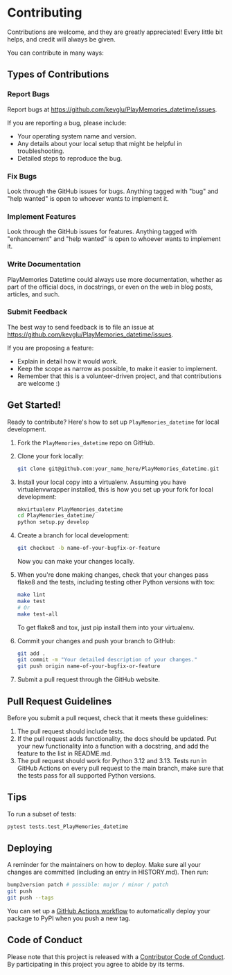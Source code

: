 # Contributing

Contributions are welcome, and they are greatly appreciated! Every little bit helps, and credit will always be given.

You can contribute in many ways:

## Types of Contributions

### Report Bugs

Report bugs at https://github.com/kevglu/PlayMemories_datetime/issues.

If you are reporting a bug, please include:

- Your operating system name and version.
- Any details about your local setup that might be helpful in troubleshooting.
- Detailed steps to reproduce the bug.

### Fix Bugs

Look through the GitHub issues for bugs. Anything tagged with "bug" and "help wanted" is open to whoever wants to implement it.

### Implement Features

Look through the GitHub issues for features. Anything tagged with "enhancement" and "help wanted" is open to whoever wants to implement it.

### Write Documentation

PlayMemories Datetime could always use more documentation, whether as part of the official docs, in docstrings, or even on the web in blog posts, articles, and such.

### Submit Feedback

The best way to send feedback is to file an issue at https://github.com/kevglu/PlayMemories_datetime/issues.

If you are proposing a feature:

- Explain in detail how it would work.
- Keep the scope as narrow as possible, to make it easier to implement.
- Remember that this is a volunteer-driven project, and that contributions are welcome :)

## Get Started!

Ready to contribute? Here's how to set up `PlayMemories_datetime` for local development.

1. Fork the `PlayMemories_datetime` repo on GitHub.
2. Clone your fork locally:

   ```sh
   git clone git@github.com:your_name_here/PlayMemories_datetime.git
   ```

3. Install your local copy into a virtualenv. Assuming you have virtualenvwrapper installed, this is how you set up your fork for local development:

   ```sh
   mkvirtualenv PlayMemories_datetime
   cd PlayMemories_datetime/
   python setup.py develop
   ```

4. Create a branch for local development:

   ```sh
   git checkout -b name-of-your-bugfix-or-feature
   ```

   Now you can make your changes locally.

5. When you're done making changes, check that your changes pass flake8 and the tests, including testing other Python versions with tox:

   ```sh
   make lint
   make test
   # Or
   make test-all
   ```

   To get flake8 and tox, just pip install them into your virtualenv.

6. Commit your changes and push your branch to GitHub:

   ```sh
   git add .
   git commit -m "Your detailed description of your changes."
   git push origin name-of-your-bugfix-or-feature
   ```

7. Submit a pull request through the GitHub website.

## Pull Request Guidelines

Before you submit a pull request, check that it meets these guidelines:

1. The pull request should include tests.
2. If the pull request adds functionality, the docs should be updated. Put your new functionality into a function with a docstring, and add the feature to the list in README.md.
3. The pull request should work for Python 3.12 and 3.13. Tests run in GitHub Actions on every pull request to the main branch, make sure that the tests pass for all supported Python versions.

## Tips

To run a subset of tests:

```sh
pytest tests.test_PlayMemories_datetime
```

## Deploying

A reminder for the maintainers on how to deploy. Make sure all your changes are committed (including an entry in HISTORY.md). Then run:

```sh
bump2version patch # possible: major / minor / patch
git push
git push --tags
```

You can set up a [GitHub Actions workflow](https://docs.github.com/en/actions/use-cases-and-examples/building-and-testing/building-and-testing-python#publishing-to-pypi) to automatically deploy your package to PyPI when you push a new tag.

## Code of Conduct

Please note that this project is released with a [Contributor Code of Conduct](CODE_OF_CONDUCT.md). By participating in this project you agree to abide by its terms.
